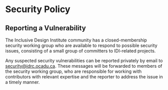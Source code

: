 # Security Policy

## Reporting a Vulnerability

The Inclusive Design Institute community has a closed-membership security working group who are available to respond to possible security issues, consisting of a small group of committers to IDI-related projects.

Any suspected security vulnerabilities can be reported privately by email to [security@idrc.ocadu.ca](security@idrc.ocadu.ca). These messages will be forwarded to members of the security working group, who are responsible for working with contributors with relevant expertise and the reporter to address the issue in a timely manner.
